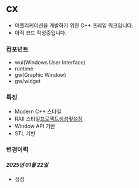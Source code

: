 # cx
- 어플리케이션을 개발하기 위한 C++ 프레임 워크입니다.
- 아직 코드 작성중입니다.




### 컴포넌트
- wui(Windows User Interface)
- runtime
- gw(Graphic Window)
- gw/widget





### 특징
- Modern C++ 스타일 
- RAII 스타일[프로젝트생성및설정](document/프로젝트생성및설정.md)
- Window API 기반 
- STL 기반 




### 변경이력

#### _2025년 01월 22일_
- 생성




